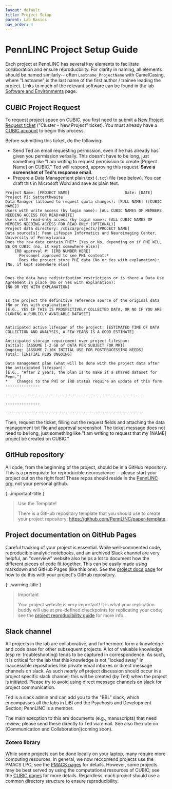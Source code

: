 ```yaml
---
layout: default
title: Project Setup
parent: Lab Basics
nav_order: 4
---
```


# PennLINC Project Setup Guide

Each project at PennLINC has several key elements to facilitate collaboration and ensure reproducbility.
For clarity in naming, all elements should be named similarly-- often ```Lastname_ProjectName``` with CamelCasing,
where "Lastname" is the last name of the first author / trainee leading the project.
Links to much of the relevant software can be found in the lab [Software and Environments](https://pennlinc.github.io/docs/Basics/basics/) page.

## CUBIC Project Request
To request project space on CUBIC, you first need to submit a [New Project Request ticket](https://cbica-portal.uphs.upenn.edu/rt/SelfService/CreateTicketInQueue.html) ("Cluster - New Project" ticket). You must already have a [CUBIC account](https://pennlinc.github.io/docs/cubic#getting--setting-up-your-cubic-account) to begin this process.

Before submitting this ticket, do the following:
- Send Ted an email requesting permission, even if he has already has given you permission verbally. This doesn't have to be long, just something like "I am writing to request permission to create [Project Name] on CUBIC." Ted will respond, approving this request. **Save a screenshot of Ted's response email**.
- Prepare a Data Management plain text (`.txt`) file (see below). You can draft this in Microsoft Word and save as plain text.

```
Project Name: [PROJECT NAME]						Date: [DATE]
Project PI: Satterthwaite
Data Manager (allowed to request quota changes): [FULL NAME] ([CUBIC NAME])
Users with write access (by login name): [ALL CUBIC NAMES OF MEMBERS NEEDING ACCESS FOR READ+WRITE]
Users with read-only access (by login name): [ALL CUBIC NAMES OF MEMBERS NEEDING ACCESS FOR READ ONLY (OPTIONAL)]
Project data directory: /cbica/projects/[PROJECT NAME]
Data source[s]: Penn Lifespan Informatics and Neuroimaging Center, University of Pennsylvania
Does the raw data contain PHI?* [Yes or No, depending on if PHI WILL BE ON CUBIC (no, it kept somewhere else)]
	IRB approval #: [IRB NUMBER HERE]
      Personnel approved to see PHI content:* 
      Does the project store PHI data (No or Yes with explanation): [No, if kept somewhere else]


Does the data have redistribution restrictions or is there a Data Use Agreement in place (No or Yes with explanation):
[NO OR YES WITH EXPLANATION]


Is the project the definitive reference source of the original data (No or Yes with explanation):
[E.G., YES IF THIS IS PROSPECTIVELY COLLECTED DATA, OR NO IF YOU ARE CLONING A PUBLICLY AVAILABLE DATASET]


Anticipated active lifespan of the project: [ESTIMATED TIME OF DATA COLLECTION AND ANALYSIS, A FEW YEARS IS A GOOD ESTIMATE]

Anticipated storage requirement over project lifespan:
Initial: [ASSUME 1-2 GB of DATA PER SUBJECT FOR MRI]
Ongoing: [ASSUME 7-10X INITIAL USE FOR POSTPROCESSING NEEDS]
Total: [INITIAL PLUS ONGOING]

Data management plan (what will be done with the project data after the anticipated lifespan):
[E.G., "After 2 years, the plan is to make it a shared dataset for Penn."]
*	 Changes to the PHI or IRB status require an update of this form
---------------

------------------------------------------------------------

---------------

------------------------------------------------------------
```
Then, request the ticket, filling out the request fields and attaching the data management txt file and approval screenshot. The ticket message does not need to be long, just something like "I am writing to request that my [NAME] project be created on CUBIC."


## GitHub repository

All code, from the beginning of the project, should be in a GitHub repository.
This is a prerequisite for reproducible neuroscience -- please start your project out on the right foot!
These repos should reside in the [PennLINC org](www.github.com/PennLINC), not your personal github.

{: .important-title }
> Use the Template!
>
> There is a GitHub repository template that you should use to create your project repository:
> <https://github.com/PennLINC/paper-template>.


## Project documentation on GitHub Pages

Careful tracking of your project is essential.
While well-commented code, reproducible analytic notebooks, and an archived Slack channel are very helpful,
an "overview" website also helps a lot to document how the different pieces of code fit together.
This can be easily made using markdown and GitHub Pages (like this one).
See the [project docs page](/docs/documentation/project-documentation) for how to do this with your project's GitHub repository.

{: .warning-title }
> Important
>
> Your project website is very important!
> It is what your replication buddy will use at pre-defined checkpoints for replicating your code;
> see the [project reproducibility guide](/docs/LabHome/ReproSystem) for more info.


## Slack channel

All projects in the lab are collaborative, and furthermore form a knowledge and code base for other subsequent projects.
A lot of valuable knowledge (esp re: troubleshooting) tends to be captured in correspondence.
As such, it is critical for the lab that this knowledge is not "locked away" in inaccessible repositories like private email inboxes or direct message channels on slack.
As such _nearly all_ project discussion should occur in a project specific slack channel; this will be created (by Ted) when the project is initiated.
Please try to avoid using direct message channels on slack for project communication.

Ted is a slack admin and can add you to the "BBL" slack, which encompasses all the labs in LiBI and the Psychosis and Development Section;
PennLINC is a member.

The main execption to this are documents (e.g., manuscripts) that need review; please send these directly to Ted via email.
See also the note on [Communication and Collaboration](coming soon).


### Zotero library

While some projects can be done locally on your laptop, many require more computing resources.
In general, we now reccomend projects use the PMACS LPC; see the [PMACS pages](/docs/pmacs) for details.
However, some projects may be best served by using the computational resources of CUBIC;
see the [CUBIC pages](/docs/cubic) for more details.
Regardless, each project should use a common directory structure to ensure reproducibility.
